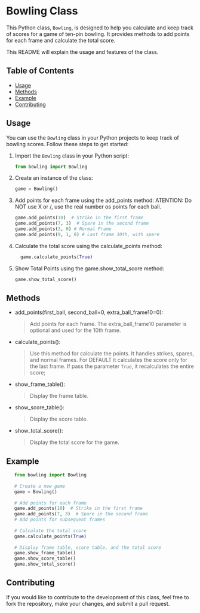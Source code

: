 # Bowling Class

This Python class, `Bowling`, is designed to help you calculate and keep track of scores for a game of ten-pin bowling. 
It provides methods to add points for each frame and calculate the total score. 

This README will explain the usage and features of the class.

## Table of Contents

- [Usage](#usage)
- [Methods](#methods)
- [Example](#example)
- [Contributing](#contributing)


## Usage

You can use the `Bowling` class in your Python projects to keep track of bowling scores. Follow these steps to get started:

1. Import the `Bowling` class in your Python script:
   ```python
   from bowling import Bowling
   ```

2. Create an instance of the class:
   ```python
   game = Bowling()
   ```
3. Add points for each frame using the add_points method:
   ATENTION: Do NOT use X or /, use the real number os points for each ball.
   ```python
   game.add_points(10)  # Strike in the first frame
   game.add_points(7, 3)  # Spare in the second frame
   game.add_points(3, 0) # Normal Frame
   game.add_points(9, 1, 8) # Last frame 10th, with spere
   ```
4. Calculate the total score using the calculate_points method:
   ```python
     game.calculate_points(True)
   ```
6. Show Total Points using the game.show_total_score method:
   ```python
   game.show_total_score()
   ```

## Methods

* add_points(first_ball, second_ball=0, extra_ball_frame10=0):
  > Add points for each frame. The extra_ball_frame10 parameter is optional and used for the 10th frame.

* calculate_points():
  > Use this method for calculate the points. It handles strikes, spares, and normal frames.
  > For DEFAULT it calculates the score only for the last frame. 
  > If pass the parameter ```True```, it recalculates the entire score;

* show_frame_table():
  > Display the frame table.

* show_score_table():
  > Display the score table.

* show_total_score():
  > Display the total score for the game.

## Example
```python 
   from bowling import Bowling
   
   # Create a new game
   game = Bowling()
   
   # Add points for each frame
   game.add_points(10)  # Strike in the first frame
   game.add_points(7, 3)  # Spare in the second frame
   # Add points for subsequent frames
   
   # Calculate the total score
   game.calculate_points(True)
   
   # Display frame table, score table, and the total score
   game.show_frame_table()
   game.show_score_table()
   game.show_total_score()
```

## Contributing
If you would like to contribute to the development of this class, feel free to fork the repository, make your changes, and submit a pull request.
